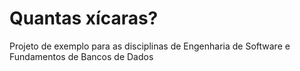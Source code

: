 # Quantas xícaras?

Projeto de exemplo para as disciplinas de Engenharia de Software e Fundamentos de Bancos de Dados
